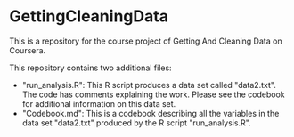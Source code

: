 # GettingCleaningData
This is a repository for the course project of Getting And Cleaning Data on Coursera.

This repository contains two additional files:
- "run_analysis.R": This R script produces a data set called "data2.txt". The code has comments explaining the work. Please see the codebook for additional information on this data set.
- "Codebook.md": This is a codebook describing all the variables in the data set "data2.txt" produced by the R script "run_analysis.R".